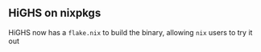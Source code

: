 ## HiGHS on nixpkgs

HiGHS now has a `flake.nix` to build the binary, allowing `nix` users to try it out
